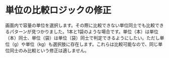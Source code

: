 # 単位の比較ロジックの修正

画面内で容量の単位を選択します。その際に比較できない単位同士でも比較できるパターンが見つかりました。1本と1袋のような場合です。単位（本）は単位（本）同士、単位（袋）は単位（袋）同士で判定できるようにしたい。ただし単位（g）や単位（kg）も選択肢に存在します。これらは比較可能なので、同じ単位同士のみ比較という修正は適しません。